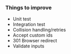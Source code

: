 #
### Things to improve
* Unit test
* Integration test
* Collision handling/retries
* Accept custom ids
* 301 Browser redirect
* Validate inputs

